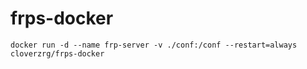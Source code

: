 # frps-docker

```
docker run -d --name frp-server -v ./conf:/conf --restart=always cloverzrg/frps-docker
```
